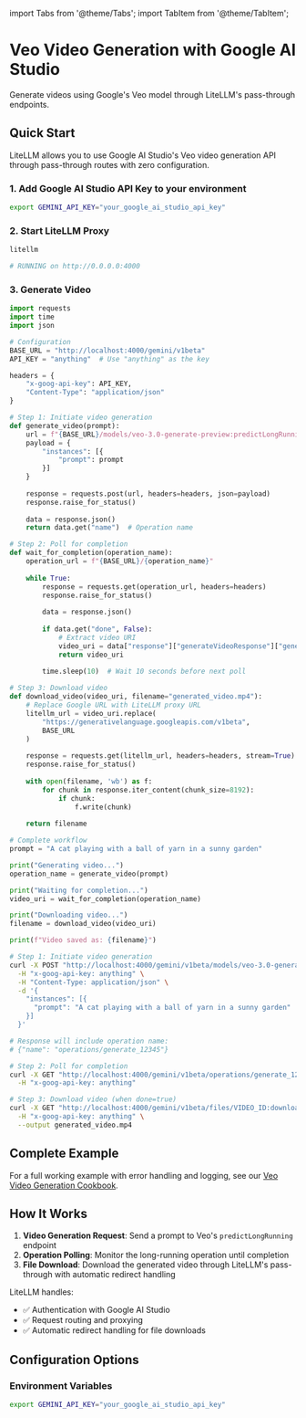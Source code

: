 import Tabs from '@theme/Tabs';
import TabItem from '@theme/TabItem';

# Veo Video Generation with Google AI Studio

Generate videos using Google's Veo model through LiteLLM's pass-through endpoints.

## Quick Start

LiteLLM allows you to use Google AI Studio's Veo video generation API through pass-through routes with zero configuration.

### 1. Add Google AI Studio API Key to your environment 

```bash
export GEMINI_API_KEY="your_google_ai_studio_api_key"
```

### 2. Start LiteLLM Proxy 

```bash
litellm

# RUNNING on http://0.0.0.0:4000
```

### 3. Generate Video

<Tabs>
<TabItem value="python" label="Python">

```python
import requests
import time
import json

# Configuration
BASE_URL = "http://localhost:4000/gemini/v1beta"
API_KEY = "anything"  # Use "anything" as the key

headers = {
    "x-goog-api-key": API_KEY,
    "Content-Type": "application/json"
}

# Step 1: Initiate video generation
def generate_video(prompt):
    url = f"{BASE_URL}/models/veo-3.0-generate-preview:predictLongRunning"
    payload = {
        "instances": [{
            "prompt": prompt
        }]
    }
    
    response = requests.post(url, headers=headers, json=payload)
    response.raise_for_status()
    
    data = response.json()
    return data.get("name")  # Operation name

# Step 2: Poll for completion
def wait_for_completion(operation_name):
    operation_url = f"{BASE_URL}/{operation_name}"
    
    while True:
        response = requests.get(operation_url, headers=headers)
        response.raise_for_status()
        
        data = response.json()
        
        if data.get("done", False):
            # Extract video URI
            video_uri = data["response"]["generateVideoResponse"]["generatedSamples"][0]["video"]["uri"]
            return video_uri
        
        time.sleep(10)  # Wait 10 seconds before next poll

# Step 3: Download video
def download_video(video_uri, filename="generated_video.mp4"):
    # Replace Google URL with LiteLLM proxy URL
    litellm_url = video_uri.replace(
        "https://generativelanguage.googleapis.com/v1beta", 
        BASE_URL
    )
    
    response = requests.get(litellm_url, headers=headers, stream=True)
    response.raise_for_status()
    
    with open(filename, 'wb') as f:
        for chunk in response.iter_content(chunk_size=8192):
            if chunk:
                f.write(chunk)
    
    return filename

# Complete workflow
prompt = "A cat playing with a ball of yarn in a sunny garden"

print("Generating video...")
operation_name = generate_video(prompt)

print("Waiting for completion...")
video_uri = wait_for_completion(operation_name)

print("Downloading video...")
filename = download_video(video_uri)

print(f"Video saved as: {filename}")
```

</TabItem>

<TabItem value="curl" label="Curl">

```bash
# Step 1: Initiate video generation
curl -X POST "http://localhost:4000/gemini/v1beta/models/veo-3.0-generate-preview:predictLongRunning" \
  -H "x-goog-api-key: anything" \
  -H "Content-Type: application/json" \
  -d '{
    "instances": [{
      "prompt": "A cat playing with a ball of yarn in a sunny garden"
    }]
  }'

# Response will include operation name:
# {"name": "operations/generate_12345"}

# Step 2: Poll for completion
curl -X GET "http://localhost:4000/gemini/v1beta/operations/generate_12345" \
  -H "x-goog-api-key: anything"

# Step 3: Download video (when done=true)
curl -X GET "http://localhost:4000/gemini/v1beta/files/VIDEO_ID:download?alt=media" \
  -H "x-goog-api-key: anything" \
  --output generated_video.mp4
```

</TabItem>
</Tabs>

## Complete Example

For a full working example with error handling and logging, see our [Veo Video Generation Cookbook](https://github.com/BerriAI/litellm/blob/main/cookbook/veo_video_generation.py).

## How It Works

1. **Video Generation Request**: Send a prompt to Veo's `predictLongRunning` endpoint
2. **Operation Polling**: Monitor the long-running operation until completion
3. **File Download**: Download the generated video through LiteLLM's pass-through with automatic redirect handling

LiteLLM handles:
- ✅ Authentication with Google AI Studio
- ✅ Request routing and proxying
- ✅ Automatic redirect handling for file downloads

## Configuration Options

### Environment Variables

```bash
export GEMINI_API_KEY="your_google_ai_studio_api_key"
```

